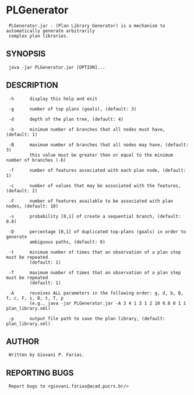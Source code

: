 # PLGenerator
	 PLGenerator.jar - (Plan Library Generator) is a mechanism to automatically generate arbitrarily
	 complex plan libraries. 

## SYNOPSIS
	 java -jar PLGenerator.jar [OPTION]... 

## DESCRIPTION
	 -h 	 display this help and exit 

	 -g 	 number of top plans (goals), (default: 3) 

	 -d 	 depth of the plan tree, (default: 4) 

	 -b 	 minimum number of branches that all nodes must have, (default: 1) 

	 -B 	 maximum number of branches that all nodes may have, (default: 3)
	         this value must be greater than or equal to the minimum number of branches (-b) 

	 -f 	 number of features associated with each plan node, (default: 1) 

	 -c 	 number of values that may be associated with the features, (default: 2) 

	 -F 	 number of features available to be associated with plan nodes, (default: 10) 

	 -s 	 probability [0,1] of create a sequential branch, (default: 0.8) 

	 -D 	 percentage [0,1] of duplicated top-plans (goals) in order to generate
	         ambiguous paths, (default: 0) 

	 -t 	 minimum number of times that an observation of a plan step must be repeated
	         (default: 1) 

	 -T 	 maximum number of times that an observation of a plan step must be repeated
	         (default: 1) 

	 -A 	 receives ALL parameters in the following order: g, d, b, B, f, c, F, s, D, t, T, p
	         (e.g., java -jar PLGenerator.jar -A 3 4 1 3 1 2 10 0.8 0 1 1 plan_library.xml) 

	 -p 	 output file path to save the plan library, (default: plan_library.xml) 

## AUTHOR
	 Written by Giovani P. Farias.

## REPORTING BUGS
	 Report bugs to <giovani.farias@acad.pucrs.br/>

